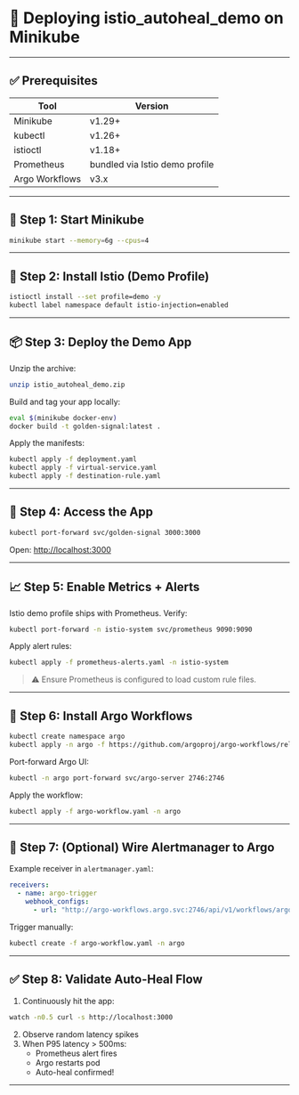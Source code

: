 # 🚀 Deploying istio_autoheal_demo on Minikube

---

## ✅ Prerequisites

| Tool              | Version         |
|-------------------|-----------------|
| Minikube          | v1.29+          |
| kubectl           | v1.26+          |
| istioctl          | v1.18+          |
| Prometheus        | bundled via Istio demo profile |
| Argo Workflows    | v3.x            |

---

## 🧱 Step 1: Start Minikube

```bash
minikube start --memory=6g --cpus=4
```

---

## 🧰 Step 2: Install Istio (Demo Profile)

```bash
istioctl install --set profile=demo -y
kubectl label namespace default istio-injection=enabled
```

---

## 📦 Step 3: Deploy the Demo App

Unzip the archive:

```bash
unzip istio_autoheal_demo.zip
```

Build and tag your app locally:

```bash
eval $(minikube docker-env)
docker build -t golden-signal:latest .
```

Apply the manifests:

```bash
kubectl apply -f deployment.yaml
kubectl apply -f virtual-service.yaml
kubectl apply -f destination-rule.yaml
```

---

## 🔭 Step 4: Access the App

```bash
kubectl port-forward svc/golden-signal 3000:3000
```

Open: [http://localhost:3000](http://localhost:3000)

---

## 📈 Step 5: Enable Metrics + Alerts

Istio demo profile ships with Prometheus. Verify:

```bash
kubectl port-forward -n istio-system svc/prometheus 9090:9090
```

Apply alert rules:

```bash
kubectl apply -f prometheus-alerts.yaml -n istio-system
```

> ⚠️ Ensure Prometheus is configured to load custom rule files.

---

## 🤖 Step 6: Install Argo Workflows

```bash
kubectl create namespace argo
kubectl apply -n argo -f https://github.com/argoproj/argo-workflows/releases/download/v3.4.4/install.yaml
```

Port-forward Argo UI:

```bash
kubectl -n argo port-forward svc/argo-server 2746:2746
```

Apply the workflow:

```bash
kubectl apply -f argo-workflow.yaml -n argo
```

---

## 🔄 Step 7: (Optional) Wire Alertmanager to Argo

Example receiver in `alertmanager.yaml`:

```yaml
receivers:
  - name: argo-trigger
    webhook_configs:
      - url: "http://argo-workflows.argo.svc:2746/api/v1/workflows/argo"
```

Trigger manually:

```bash
kubectl create -f argo-workflow.yaml -n argo
```

---

## ✅ Step 8: Validate Auto-Heal Flow

1. Continuously hit the app:

```bash
watch -n0.5 curl -s http://localhost:3000
```

2. Observe random latency spikes
3. When P95 latency > 500ms:
   - Prometheus alert fires
   - Argo restarts pod
   - Auto-heal confirmed!

---